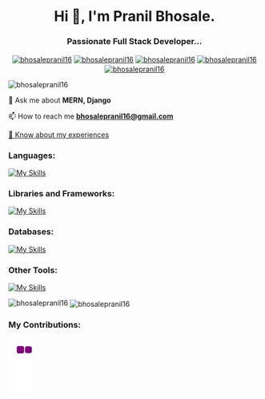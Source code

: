 <h1 align="center">Hi 👋, I'm Pranil Bhosale.</h1>
<h3 align="center">Passionate Full Stack Developer...</h3>

<p align="center">
<a href="https://linkedin.com/in/bhosalepranil16" target="blank"><img align="center" src="https://raw.githubusercontent.com/rahuldkjain/github-profile-readme-generator/master/src/images/icons/Social/linked-in-alt.svg" alt="bhosalepranil16" height="30" width="40" /></a>
<a href="https://instagram.com/bhosalepranil16" target="blank"><img align="center" src="https://raw.githubusercontent.com/rahuldkjain/github-profile-readme-generator/master/src/images/icons/Social/instagram.svg" alt="bhosalepranil16" height="30" width="40" /></a>
<a href="https://www.hackerrank.com/bhosalepranil16" target="blank"><img align="center" src="https://raw.githubusercontent.com/rahuldkjain/github-profile-readme-generator/master/src/images/icons/Social/hackerrank.svg" alt="bhosalepranil16" height="30" width="40" /></a>
<a href="https://www.leetcode.com/bhosalepranil16" target="blank"><img align="center" src="https://raw.githubusercontent.com/rahuldkjain/github-profile-readme-generator/master/src/images/icons/Social/leet-code.svg" alt="bhosalepranil16" height="30" width="40" /></a>
<a href="https://auth.geeksforgeeks.org/user/bhosalepranil16" target="blank"><img align="center" src="https://raw.githubusercontent.com/rahuldkjain/github-profile-readme-generator/master/src/images/icons/Social/geeks-for-geeks.svg" alt="bhosalepranil16" height="30" width="40" /></a>
</p>

<p align="left"> <img src="https://komarev.com/ghpvc/?username=bhosalepranil16&label=Profile%20views&color=0e75b6&style=flat" alt="bhosalepranil16" /> </p>

💬 Ask me about **MERN, Django**

📫 How to reach me **bhosalepranil16@gmail.com**

[📄 Know about my experiences](https://drive.google.com/file/d/1Y04MAK0SzUs1Oy6sb1OVqhW3_sl26y4v/view?usp=sharing)

<h3 align="left">Languages:</h3>

[![My Skills](https://skillicons.dev/icons?i=js,python,java,c,cpp,html,css,graphql)](https://skillicons.dev)


<h3 align="left">Libraries and Frameworks:</h3>

[![My Skills](https://skillicons.dev/icons?i=nodejs,express,django,react,redux,next,vue,bootstrap,tailwind)](https://skillicons.dev)


<h3 align="left">Databases:</h3>

[![My Skills](https://skillicons.dev/icons?i=mongodb,mysql,postgres)](https://skillicons.dev)


<h3 align="left">Other Tools:</h3>

[![My Skills](https://skillicons.dev/icons?i=git,firebase,heroku,linux)](https://skillicons.dev)


<p><img align="left" src="https://github-readme-stats.vercel.app/api/top-langs?username=bhosalepranil16&show_icons=true&locale=en&layout=compact&theme=tokyonight" alt="bhosalepranil16" /></p>

<p>&nbsp;<img align="center" src="https://github-readme-stats.vercel.app/api?username=bhosalepranil16&show_icons=true&theme=tokyonight" alt="bhosalepranil16" /></p>

<h3 align="left">My Contributions:</h3>

![snake gif](https://github.com/bhosalepranil16/bhosalepranil16/blob/output/github-contribution-grid-snake.gif)